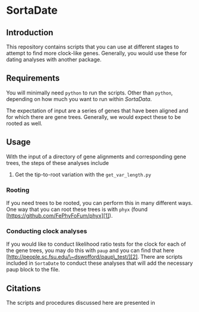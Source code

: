# SortaDate

## Introduction
This repository contains scripts that you can use at different stages to attempt to find more clock-like genes. Generally, you would use these for dating analyses with another package. 

## Requirements
You will minimally need `python` to run the scripts. Other than `python`, depending on how much you want to run within _SortaData_. 

The expectation of input are a series of genes that have been aligned and for which there are gene trees. Generally, we would expect these to be rooted as well. 

## Usage
With the input of a directory of gene alignments and corresponding gene trees, the steps of these analyses include 

1. Get the tip-to-root variation with the `get_var_length.py`

### Rooting
If you need trees to be rooted, you can perform this in many different ways. One way that you can root these trees is with `phyx` (found [https://github.com/FePhyFoFum/phyx][1]). 

### Conducting clock analyses
If you would like to conduct likelihood ratio tests for the clock for each of the gene trees, you may do this with `paup` and you can find that here [http://people.sc.fsu.edu/\~dswofford/paup\_test/][2]. There are scripts included in `SortaDate` to conduct these analyses that will add the necessary paup block to the file.

## Citations
The scripts and procedures discussed here are presented in 

[1]:	https://github.com/FePhyFoFum/phyx
[2]:	http://people.sc.fsu.edu/~dswofford/paup_test/
